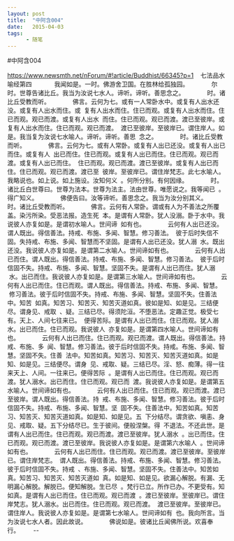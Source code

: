 ```yaml
---
layout: post
title:  "中阿含004"
date:   2015-04-03
tags:
      - 随笔
---
```


#中阿含004


https://www.newsmth.net/nForum/#!article/Buddhist/66345?p=1
 
 七法品水喻经第四
   
 　　我闻如是。一时。佛游舍卫国。在胜林给孤独园。
   
 　　尔时。世尊告诸比丘。我当为汝说七水人。谛听。谛听。善思念之。
   
 　　时。诸比丘受教而听。
   
 　　佛言。云何为七。或有一人常卧水中。或复有人出水还没。或复有人出水而住。或
 复有人出水而住。住已而观。或复有人出水而住。住已而观。观已而渡。或复有人出水
 而住。住已而观。观已而渡。渡已至彼岸。或复有人出水而住。住已而观。观已而渡。
 渡已至彼岸。至彼岸已。谓住岸人。如是。我当复为汝说七水喻人。谛听。谛听。善思
 念之。
   
 　　时。诸比丘受教而听。
   
 　　佛言。云何为七。或有人常卧。或复有人出已还没。或复有人出已而住。或复有人
 出已而住。住已而观。或复有人出已而住。住已而观。观已而渡。或复有人出已而住。
 住已而观。观已而渡。渡已至彼岸。或复有人出已而住。住已而观。观已而渡。渡已至
 彼岸。至彼岸已。谓住岸梵志。此七水喻人。我略说也。如上说。如上施设。汝知何义
 。何所分别。有何因缘。
   
 　　时。诸比丘白世尊曰。世尊为法本。世尊为法主。法由世尊。唯愿说之。我等闻已
 。得广知义。
   
 　　佛便告曰。汝等谛听。善思念之。我当为汝分别其义。
   
 　　时。诸比丘受教而听。
   
 　　佛言。云何有人常卧。谓或有人为不善法之所覆盖。染污所染。受恶法报。造生死
 本。是谓有人常卧。犹人没溺。卧于水中。我说彼人亦复如是。是谓初水喻人。世间谛
 如有也。
   
 　　云何有人出已还没。谓人既出。得信善法。持戒、布施、多闻、智慧。修习善法。
 彼于后时失信不固。失持戒、布施、多闻、智慧而不坚固。是谓有人出已还没。犹人溺
 水。既出还没。我说彼人亦复如是。是谓第二水喻人。世间谛如有也。
   
 　　云何有人出已而住。谓人既出。得信善法。持戒、布施、多闻、智慧。修习善法。
 彼于后时信固不失。持戒、布施、多闻、智慧。坚固不失。是谓有人出已而住。犹人溺
 水。出已而住。我说彼人亦复如是。是谓第三水喻人。世间谛如有也。
   
 　　云何有人出已而住。住已而观。谓人既出。得信善法。持戒、布施、多闻、智慧。
 修习善法。彼于后时信固不失。持戒、布施、多闻、智慧。坚固不失。住善法中。知苦
 如真。知苦习、知苦灭、知苦灭道如真。彼如是知、如是见。三结便尽。谓身见、戒取
 、疑。三结已尽。得须陀洹。不堕恶法。定趣正觉。极受七有。天上、人间七往来已。
 便得苦际。是谓有人出已而住。住已而观。犹人溺水。出已而住。住已而观。我说彼人
 亦复如是。是谓第四水喻人。世间谛如有也。
   
 　　云何有人出已而住。住已而观。观已而渡。谓人既出。得信善法。持戒、布施、多
 闻、智慧。修习善法。彼于后时信固不失。持戒。布施、多闻、智慧。坚固不失。住善
 法中。知苦如真。知苦习、知苦灭、知苦灭道如真。如是知、如是见。三结便尽。谓身
 见、戒取、疑。三结已尽。淫、怒、痴薄。得一往来天上、人间。一往来已。便得苦际
 。是谓有人出已而住。住已而观。观已而渡。犹人溺水。出已而住。住已而观。观已而
 渡。我说彼人亦复如是。是谓第五水喻人。世间谛如有也。
   
 　　云何有人出已而住。住已而观。观已而渡。渡已至彼岸。谓人既出。得信善法。持
 戒、布施、多闻、智慧。修习善法。彼于后时信固不失。持戒、布施、多闻、智慧。坚
 固不失。住善法中。知苦如真。知苦习、知苦灭、知苦灭道如真。如是知、如是见。五
 下分结尽。谓贪欲、嗔恚、身见、戒取、疑。五下分结尽已。生于彼间。便般涅槃。得
 不退法。不还此世。是谓有人出已而住。住已而观。观已而渡。渡已至彼岸。犹人溺水
 。出已而住。住已而观。观已而渡。渡已至彼岸。我说彼人亦复如是。是谓第六水喻人
 。世间谛如有也。
   
 　　云何有人出已而住。住已而观。观已而渡。渡已至彼岸。至彼岸已。谓住岸梵志。
 谓人既出。得信善法。持戒、布施、多闻、智慧。修习善法。彼于后时信固不失。持戒
 、布施、多闻、智慧。坚固不失。住善法中。知苦如真。知苦习、知苦灭、知苦灭道如
 真。如是知、如是见。欲漏心解脱。有漏、无明漏心解脱。解脱已。便知解脱。生已尽
 。梵行已立。所作已办。不更受有。知如真。是谓有人出已而住。住已而观。观已而渡
 。渡已至彼岸。至彼岸已。谓住岸梵志。犹人溺水。出已而住。住已而观。观已而渡。
 渡已至彼岸。至彼岸已。谓住岸人。我说彼人亦复如是。是谓第七水喻人。世间谛如有
 也。我向所言。当为汝说七水人者。因此故说。
   
 　　佛说如是。彼诸比丘闻佛所说。欢喜奉行。  
   
 \--
  

